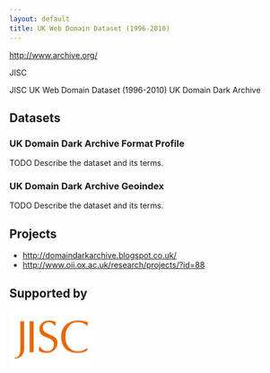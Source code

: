 ```yaml
---
layout: default
title: UK Web Domain Dataset (1996-2010)
---
```


http://www.archive.org/

JISC

JISC UK Web Domain Dataset (1996-2010)
UK Domain Dark Archive



Datasets
--------

### UK Domain Dark Archive Format Profile ###

TODO Describe the dataset and its terms.


### UK Domain Dark Archive Geoindex ###

TODO Describe the dataset and its terms.


Projects
--------

* http://domaindarkarchive.blogspot.co.uk/
* http://www.oii.ox.ac.uk/research/projects/?id=88

Supported by
------------

<img src="images/jisc-logo-sml.png"/>


